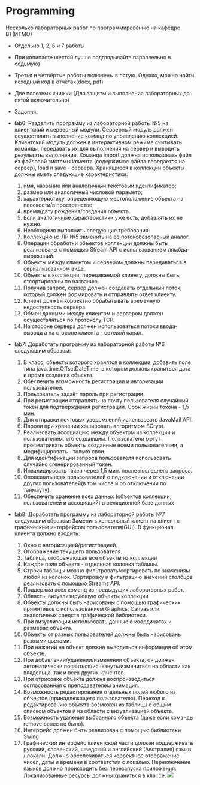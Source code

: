 # Programming
Несколько лабораторных работ по программированию на кафедре ВТ(ИТМО)
+ Отдельно 1, 2, 6 и 7 работы
+ При копипасте шестой лучше подглядывайте параллельно в седьмую)
+ Третья и четвёртые работы включены в пятую. Однако, можно найти исходный код в отчётах(docx, pdf)
+ Две полезных книжки (Для защиты и выполнения лабораторных до пятой включительно)
+ Задания:
+ lab6:
Разделить программу из лабораторной работы №5 на клиентский и серверный модули. Серверный модуль должен осуществлять выполнение команд по управлению коллекцией. Клиентский модуль должен в интерактивном режиме считывать команды, передавать их для выполнения на сервер и выводить результаты выполнения. Команда import должна использовать файл из файловой системы клиента (содержимое файла передается на сервер), load и save - сервера.
Хранящиеся в коллекции объекты должны иметь следующие характеристики:
  1.	имя, название или аналогичный текстовый идентификатор;
  2.	размер или аналогичный числовой параметр;
  3.	характеристику, определяющую местоположение объекта на плоскости/в пространстве;
  4.	время/дату рождения/создания объекта.
  5.	Если аналогичные характеристики уже есть, добавлять их не нужно.
  6.	Необходимо выполнить следующие требования:
  7.	Коллекцию из ЛР №5 заменить на ее потокобезопасный аналог.
  8.	Операции обработки объектов коллекции должны быть реализованы с помощью Stream API с использованием лямбда-выражений.
  9.	Объекты между клиентом и сервером должны передаваться в сериализованном виде.
  10.	Объекты в коллекции, передаваемой клиенту, должны быть отсортированы по названию.
  11.	Получив запрос, сервер должен создавать отдельный поток, который должен формировать и отправлять ответ клиенту.
  12.	Клиент должен корректно обрабатывать временную недоступность сервера.
  13.	Обмен данными между клиентом и сервером должен осуществляться по протоколу TCP.
  14.	На стороне сервера должен использоваться потоки ввода-вывода а на стороне клиента - сетевой канал.

+ lab7:
  Доработать программу из лабораторной работы №6 следующим образом:
  1.	В класс, объекты которого хранятся в коллекции, добавить поле типа java.time.OffsetDateTime, в котором должны храниться дата и время создания объекта.
  2.	Обеспечить возможность регистрации и авторизации пользователей.
  3.	Пользователь задаёт пароль при регистрации.
  4.	При регистрации отправлять на почту пользователя случайный токен для подтверждения регистрации. Срок жизни токена - 1,5 мин.
  5.	Для отправки почтовых уведомлений использовать JavaMail API.
  6.	Пароли при хранении хэшировать алгоритмом SCrypt.
  7.	Реализовать ассоциацию между объектом из коллекции и пользователем, его создавшим. Пользователи могут просматривать объекты созданные всеми пользователями, а модифицировать - только свои.
	8.	Для идентификации запроса пользователя использовать случайно сгенерированный токен.
	9.	Инвалидировать токен через 1,5 мин. после последнего запроса.
	10.	Оповещать всех пользователей о подключении и отключении других пользователей(в том числе и об отключении по таймауту).
	11.	Обеспечить хранение всех данных (объектов коллекции, пользователей и ассоциаций) в реляционной базе данных
	
+ lab8:
	Доработать программу из лабораторной работы №7 следующим образом: 
	Заменить консольный клиент на клиент с графическим интерфейсом пользователя(GUI). В функционал клиента должно входить:  
	1. Окно с авторизацией/регистрацией. 
	2. Отображение текущего пользователя. 
	3. Таблица, отображающая все объекты из коллекции 
	4. Каждое поле объекта - отдельная колонка таблицы. 
	5. Строки таблицы можно фильтровать/сортировать по значениям любой из колонок. Сортировку и фильтрацию значений столбцов реализовать с помощью Streams API. 
	6. Поддержка всех команд из предыдущих лабораторных работ. 
	7. Область, визуализирующую объекты коллекции 
	8. Объекты должны быть нарисованы с помощью графических примитивов с использованием Graphics, Canvas или аналогичных средств графической библиотеки. 
	9. При визуализации использовать данные о координатах и размерах объекта. 
	10. Объекты от разных пользователей должны быть нарисованы разными цветами. 
	11. При нажатии на объект должна выводиться информация об этом объекте. 
	12. При добавлении/удалении/изменении объекта, он должен автоматически появиться/исчезнуть/измениться на области как владельца, так и всех других клиентов. 
	13. При отрисовке объекта должна воспроизводиться согласованная с преподавателем анимация. 
	14. Возможность редактирования отдельных полей любого из объектов (принадлежащего пользователю). Переход к редактированию объекта возможен из таблицы с общим списком объектов и из области с визуализацией объекта. 
	15. Возможность удаления выбранного объекта (даже если команды remove ранее не было). 
	16. Интерфейс должен быть реализован с помощью библиотеки Swing 
	17. Графический интерфейс клиентской части должен поддерживать русский, словенский, шведский и английский (Австралия) языки / локали. Должно обеспечиваться корректное отображение чисел, даты и времени в соответстии с локалью. Переключение языков должно происходить без перезапуска приложения. Локализованные ресурсы должны храниться в классе.
![](example8.gif)
